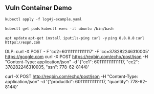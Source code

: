 ## Vuln Container Demo

`kubectl apply -f log4j-example.yaml`

`kubectl get pods`
`kubectl exec -it ubuntu /bin/bash`

`apt update`
`apt-get install iputils-ping curl -y`
`ping 8.8.8.8`
`curl https://espn.com`

DLP:
curl -X POST - F 'cc2=6011111111111117' -F 'cc=378282246310005' https://google.com
curl -X POST https://reqbin.com/echo/post/json -H "Content-Type: application/json" -d '{"cc1": 6011111111111117, "cc2": 378282246310005, "ssn": 778-62-8144}'  

curl -X POST http://reqbin.com/echo/post/json -H "Content-Type: application/json" -d '{"productId": 6011111111111117, "quantity": 778-62-8144}'  
